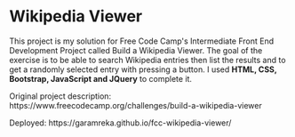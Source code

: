 <h1>Wikipedia Viewer</h1>
<p>This project is my solution for Free Code Camp's Intermediate Front End Development Project called Build a Wikipedia Viewer. The goal of the exercise is to be able to search Wikipedia entries then list the results and to get a randomly selected entry with pressing a button. I used <b>HTML, CSS, Bootstrap, JavaScript and JQuery</b> to complete it.</p>
<p>Original project description: https://www.freecodecamp.org/challenges/build-a-wikipedia-viewer</p>
<p>Deployed: https://garamreka.github.io/fcc-wikipedia-viewer/</p>
